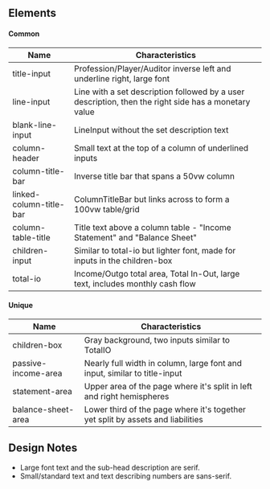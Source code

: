 ## Elements

#### Common

| Name                    | Characteristics                                                                                      |
| ----------------------- | ---------------------------------------------------------------------------------------------------- |
| title-input             | Profession/Player/Auditor inverse left and underline right, large font                               |
| line-input              | Line with a set description followed by a user description, then the right side has a monetary value |
| blank-line-input        | LineInput without the set description text                                                           |
| column-header           | Small text at the top of a column of underlined inputs                                               |
| column-title-bar        | Inverse title bar that spans a 50vw column                                                           |
| linked-column-title-bar | ColumnTitleBar but links across to form a 100vw table/grid                                           |
| column-table-title      | Title text above a column table - "Income Statement" and "Balance Sheet"                             |
| children-input          | Similar to total-io but lighter font, made for inputs in the children-box                            |
| total-io                | Income/Outgo total area, Total In-Out, large text, includes monthly cash flow                        |

#### Unique

| Name                    | Characteristics                                                                 |
| ----------------------- | ------------------------------------------------------------------------------- |
| children-box            | Gray background, two inputs similar to TotalIO                                  |
| passive-income-area     | Nearly full width in column, large font and input, similar to title-input       |
| statement-area          | Upper area of the page where it's split in left and right hemispheres           |
| balance-sheet-area      | Lower third of the page where it's together yet split by assets and liabilities |

## Design Notes

- Large font text and the sub-head description are serif.
- Small/standard text and text describing numbers are sans-serif.
